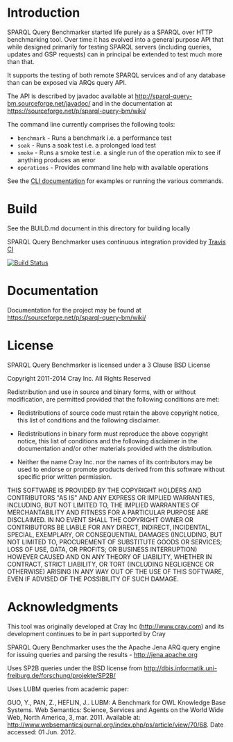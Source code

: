 # Introduction

SPARQL Query Benchmarker started life purely as a SPARQL over HTTP benchmarking tool.
Over time it has evolved into a general purpose API that while designed primarily for
testing SPARQL servers (including queries, updates and GSP requests) can in principal
be extended to test much more than that.

It supports the testing of both remote SPARQL services and of any database than can be exposed via ARQs query API.

The API is described by javadoc available at http://sparql-query-bm.sourceforge.net/javadoc/
and in the documentation at https://sourceforge.net/p/sparql-query-bm/wiki/

The command line currently comprises the following tools:

- `benchmark` - Runs a benchmark i.e. a performance test
- `soak` - Runs a soak test i.e. a prolonged load test
- `smoke` - Runs a smoke test i.e. a single run of the operation mix to see if anything produces an error
- `operations` - Provides command line help with available operations

See the [CLI documentation](https://sourceforge.net/p/sparql-query-bm/wiki/CLI) for examples
or running the various commands.

# Build

See the BUILD.md document in this directory for building locally

SPARQL Query Benchmarker uses continuous integration provided by [Travis CI](http://travis-ci.org)

[![Build Status](https://travis-ci.org/rvesse/sparql-query-bm.png?branch=master)](https://travis-ci.org/rvesse/sparql-query-bm)

# Documentation

Documentation for the project may be found at https://sourceforge.net/p/sparql-query-bm/wiki/

# License

SPARQL Query Benchmarker is licensed under a 3 Clause BSD License

Copyright 2011-2014 Cray Inc. All Rights Reserved

Redistribution and use in source and binary forms, with or without
modification, are permitted provided that the following conditions are
met:

* Redistributions of source code must retain the above copyright
  notice, this list of conditions and the following disclaimer.

* Redistributions in binary form must reproduce the above copyright
  notice, this list of conditions and the following disclaimer in the
  documentation and/or other materials provided with the distribution.

* Neither the name Cray Inc. nor the names of its contributors may be
  used to endorse or promote products derived from this software
  without specific prior written permission.

THIS SOFTWARE IS PROVIDED BY THE COPYRIGHT HOLDERS AND CONTRIBUTORS
"AS IS" AND ANY EXPRESS OR IMPLIED WARRANTIES, INCLUDING, BUT NOT
LIMITED TO, THE IMPLIED WARRANTIES OF MERCHANTABILITY AND FITNESS FOR
A PARTICULAR PURPOSE ARE DISCLAIMED. IN NO EVENT SHALL THE COPYRIGHT
OWNER OR CONTRIBUTORS BE LIABLE FOR ANY DIRECT, INDIRECT, INCIDENTAL,
SPECIAL, EXEMPLARY, OR CONSEQUENTIAL DAMAGES (INCLUDING, BUT NOT
LIMITED TO, PROCUREMENT OF SUBSTITUTE GOODS OR SERVICES; LOSS OF USE,
DATA, OR PROFITS; OR BUSINESS INTERRUPTION) HOWEVER CAUSED AND ON ANY
THEORY OF LIABILITY, WHETHER IN CONTRACT, STRICT LIABILITY, OR TORT
(INCLUDING NEGLIGENCE OR OTHERWISE) ARISING IN ANY WAY OUT OF THE USE
OF THIS SOFTWARE, EVEN IF ADVISED OF THE POSSIBILITY OF SUCH DAMAGE.
 
# Acknowledgments

This tool was originally developed at Cray Inc (http://www.cray.com) and its development
continues to be in part supported by Cray

SPARQL Query Benchmarker uses the the Apache Jena ARQ query engine for issuing queries 
and parsing the results - http://jena.apache.org

Uses SP2B queries under the BSD license from http://dbis.informatik.uni-freiburg.de/forschung/projekte/SP2B/

Uses LUBM queries from academic paper:

GUO, Y., PAN, Z., HEFLIN, J.. LUBM: A Benchmark for OWL Knowledge Base Systems. Web Semantics: Science, Services
and Agents on the World Wide Web, North America, 3, mar. 2011. 
Available at: <http://www.websemanticsjournal.org/index.php/ps/article/view/70/68>. Date accessed: 01 Jun. 2012.